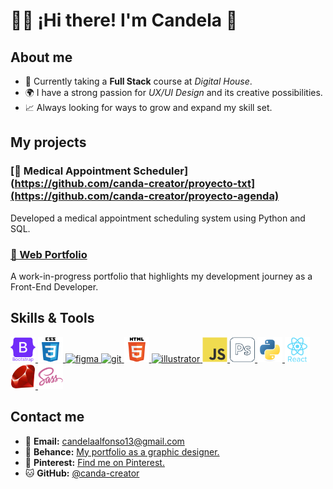 # 👩‍💻 ¡Hi there! I'm Candela 🌸

## About me

- 📖 Currently taking a **Full Stack** course at *Digital House*.
- 🌍  I have a strong passion for *UX/UI Design* and its creative possibilities.
- 📈 Always looking for ways to grow and expand my skill set.

## My projects
### [🌸 Medical Appointment Scheduler](https://github.com/canda-creator/proyecto-txt](https://github.com/canda-creator/proyecto-agenda)
Developed a medical appointment scheduling system using Python and SQL.
### [🌸 Web Portfolio](https://github.com/canda-creator/portfolio-canda)
A work-in-progress portfolio that highlights my development journey as a Front-End Developer.

## Skills & Tools
<p align="left"> <a href="#" target="_blank" rel="noreferrer"> <img src="https://raw.githubusercontent.com/devicons/devicon/master/icons/bootstrap/bootstrap-plain-wordmark.svg" alt="bootstrap" width="40" height="40"/> </a> <a href="#" target="_blank" rel="noreferrer"> <img src="https://raw.githubusercontent.com/devicons/devicon/master/icons/css3/css3-original-wordmark.svg" alt="css3" width="40" height="40"/> </a> <a href="#" target="_blank" rel="noreferrer"> <img src="https://www.vectorlogo.zone/logos/figma/figma-icon.svg" alt="figma" width="40" height="40"/> </a> <a href="#" target="_blank" rel="noreferrer"> <img src="https://www.vectorlogo.zone/logos/git-scm/git-scm-icon.svg" alt="git" width="40" height="40"/> </a> <a href="#" target="_blank" rel="noreferrer"> <img src="https://raw.githubusercontent.com/devicons/devicon/master/icons/html5/html5-original-wordmark.svg" alt="html5" width="40" height="40"/> </a> <a href="#" target="_blank" rel="noreferrer"> <img src="https://www.vectorlogo.zone/logos/adobe_illustrator/adobe_illustrator-icon.svg" alt="illustrator" width="40" height="40"/> </a> <a href="#" target="_blank" rel="noreferrer"> <img src="https://raw.githubusercontent.com/devicons/devicon/master/icons/javascript/javascript-original.svg" alt="javascript" width="40" height="40"/> </a> <a href="#" target="_blank" rel="noreferrer"> <img src="https://raw.githubusercontent.com/devicons/devicon/master/icons/photoshop/photoshop-line.svg" alt="photoshop" width="40" height="40"/> </a> <a href="#" target="_blank" rel="noreferrer"> <img src="https://raw.githubusercontent.com/devicons/devicon/master/icons/python/python-original.svg" alt="python" width="40" height="40"/> </a> <a href="#" target="_blank" rel="noreferrer"> <img src="https://raw.githubusercontent.com/devicons/devicon/master/icons/react/react-original-wordmark.svg" alt="react" width="40" height="40"/> </a> <a href="#" target="_blank" rel="noreferrer"> <img src="https://raw.githubusercontent.com/devicons/devicon/master/icons/ruby/ruby-original.svg" alt="ruby" width="40" height="40"/> </a> <a href="#" target="_blank" rel="noreferrer"> <img src="https://raw.githubusercontent.com/devicons/devicon/master/icons/sass/sass-original.svg" alt="sass" width="40" height="40"/> </a> </p>

## Contact me
- 📧 **Email:** [candelaalfonso13@gmail.com](candelaalfonso13@gmail.com)
- 🎨 **Behance:** [My portfolio as a graphic designer.](https://www.behance.net/candelaalfonso1/info)
- 📌 **Pinterest:** [Find me on Pinterest.](https://ar.pinterest.com/candeschwidt)
- 🐱 **GitHub:** [@canda-creator](https://github.com/canda-creator)

